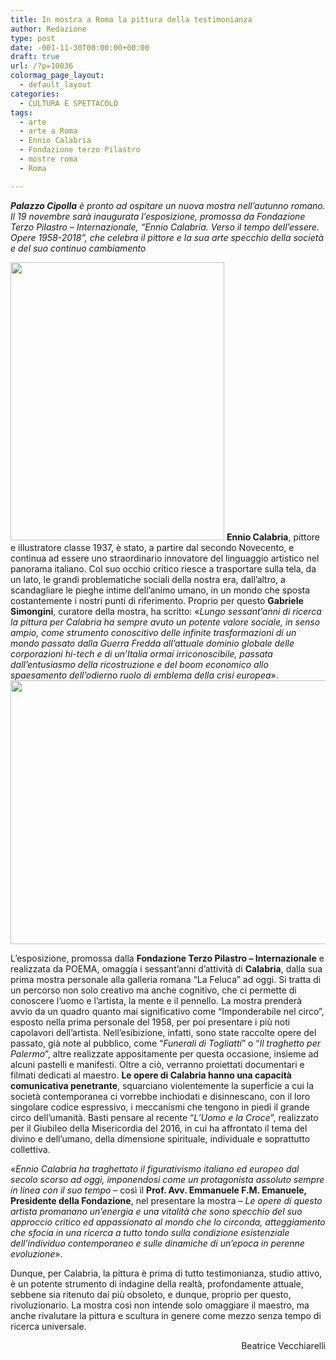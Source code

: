 ```yaml
---
title: In mostra a Roma la pittura della testimonianza
author: Redazione
type: post
date: -001-11-30T00:00:00+00:00
draft: true
url: /?p=10036
colormag_page_layout:
  - default_layout
categories:
  - CULTURA E SPETTACOLO
tags:
  - arte
  - arte a Roma
  - Ennio Calabria
  - Fondazione terzo Pilastro
  - mostre roma
  - Roma

---
```

_**Palazzo Cipolla** è pronto ad ospitare un nuova mostra nell’autunno romano. Il 19 novembre sarà inaugurata l’esposizione, promossa da Fondazione Terzo Pilastro – Internazionale, “Ennio Calabria. Verso il tempo dell’essere. Opere 1958-2018”, che celebra il pittore e la sua arte specchio della società e del suo continuo cambiamento_

<img decoding="async" loading="lazy" class="alignleft wp-image-10038 " src="https://progressonline.it/wp-content/uploads/2018/10/001-Ennio-Calabria-IMMAGINE-GUIDA-Biografia-rivisitata-1989-acrilico-su-tela-cm-220x170-786x1024.jpg" alt="" width="342" height="445" /> **Ennio Calabria**, pittore e illustratore classe 1937, è stato, a partire dal secondo Novecento, e continua ad essere uno straordinario innovatore del linguaggio artistico nel panorama italiano. Col suo occhio critico riesce a trasportare sulla tela, da un lato, le grandi problematiche sociali della nostra era, dall’altro, a scandagliare le pieghe intime dell’animo umano, in un mondo che sposta costantemente i nostri punti di riferimento. Proprio per questo **Gabriele Simongini**, curatore della mostra, ha scritto: «_Lungo sessant’anni di ricerca la pittura per Calabria ha sempre avuto un potente valore sociale, in senso ampio, come strumento conoscitivo delle infinite trasformazioni di un mondo passato dalla Guerra Fredda all’attuale dominio globale delle corporazioni hi-tech e di un’Italia ormai irriconoscibile, passata dall’entusiasmo della ricostruzione e del boom economico allo spaesamento dell’odierno ruolo di emblema della crisi europea_».<img decoding="async" loading="lazy" class="alignright wp-image-10037 " src="https://progressonline.it/wp-content/uploads/2018/10/02-Ennio-Calabria-La-citta-che-scende-1963-olio-su-tela-cm.-140x240-1024x774.jpg" alt="" width="558" height="422" />

L’esposizione, promossa dalla **Fondazione Terzo Pilastro – Internazionale** e realizzata da POEMA, omaggia i sessant’anni d’attività di **Calabria**, dalla sua prima mostra personale alla galleria romana “La Feluca” ad oggi. Si tratta di un percorso non solo creativo ma anche cognitivo, che ci permette di conoscere l’uomo e l’artista, la mente e il pennello. La mostra prenderà avvio da un quadro quanto mai significativo come “Imponderabile nel circo”, esposto nella prima personale del 1958, per poi presentare i più noti capolavori dell’artista. Nell’esibizione, infatti, sono state raccolte opere del passato, già note al pubblico, come “_Funerali di Togliatti_” o “_Il traghetto per Palermo_”, altre realizzate appositamente per questa occasione, insieme ad alcuni pastelli e manifesti. Oltre a ciò, verranno proiettati documentari e filmati dedicati al maestro. **Le opere di Calabria hanno una capacità comunicativa penetrante**, squarciano violentemente la superficie a cui la società contemporanea ci vorrebbe inchiodati e disinnescano, con il loro singolare codice espressivo, i meccanismi che tengono in piedi il grande circo dell’umanità. Basti pensare al recente “_L’Uomo e la Croce_”, realizzato per il Giubileo della Misericordia del 2016, in cui ha affrontato il tema del divino e dell’umano, della dimensione spirituale, individuale e soprattutto collettiva.

«_Ennio Calabria ha traghettato il figurativismo italiano ed europeo dal secolo scorso ad oggi, imponendosi come un protagonista assoluto sempre in linea con il suo tempo_ – così il **Prof. Avv. Emmanuele F.M. Emanuele, Presidente della Fondazione**, nel presentare la mostra – _Le opere di questo artista promanano un’energia e una vitalità che sono specchio del suo approccio critico ed appassionato al mondo che lo circonda, atteggiamento che sfocia in una ricerca a tutto tondo sulla condizione esistenziale dell’individuo contemporaneo e sulle dinamiche di un’epoca in perenne evoluzione_».

Dunque, per Calabria, la pittura è prima di tutto testimonianza, studio attivo, è un potente strumento di indagine della realtà, profondamente attuale, sebbene sia ritenuto dai più obsoleto, e dunque, proprio per questo, rivoluzionario. La mostra così non intende solo omaggiare il maestro, ma anche rivalutare la pittura e scultura in genere come mezzo senza tempo di ricerca universale.

<p style="text-align: right;">
  Beatrice Vecchiarelli
</p>